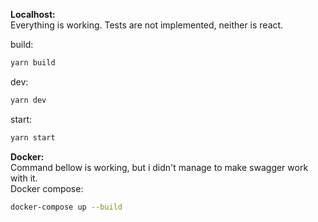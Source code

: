 **Localhost:**<br>
Everything is working.
Tests are not implemented, neither is react.

build:

```sh
yarn build
```

dev:

```sh
yarn dev
```

start:

```sh
yarn start
```

**Docker:**<br>
Command bellow is working, but i didn't manage to make swagger work with it.<br>
Docker compose:

```sh
docker-compose up --build
```
